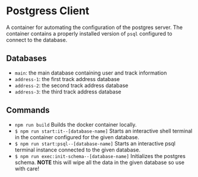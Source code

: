 # Postgress Client

A container for automating the configuration of the postgres server. The container contains a properly installed version of `psql` configured to connect to the database.

## Databases
* `main`: the main database containing user and track information
* `address-1`: the first track address database
* `address-2`: the second track address database
* `address-3`: the third track address database

## Commands

* `npm run build` Builds the docker container locally.
* `$ npm run start:it--[database-name]` Starts an interactive shell terminal in the container configured for the given database.
* `$ npm run start:psql--[database-name]` Starts an interactive psql terminal instance connected to the given database.
* `$ npm run exec:init-schema--[database-name]` Initializes the postgres schema. **NOTE** this will wipe all the data in the given database so use with care!